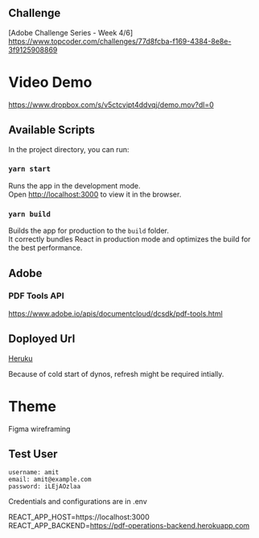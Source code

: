 ## Challenge

[Adobe Challenge Series - Week 4/6] https://www.topcoder.com/challenges/77d8fcba-f169-4384-8e8e-3f9125908869

# Video Demo

https://www.dropbox.com/s/v5ctcvipt4ddvqj/demo.mov?dl=0

## Available Scripts

In the project directory, you can run:

### `yarn start`

Runs the app in the development mode.\
Open [http://localhost:3000](http://localhost:3000) to view it in the browser.

### `yarn build`

Builds the app for production to the `build` folder.\
It correctly bundles React in production mode and optimizes the build for the best performance.


## Adobe
### PDF Tools API

https://www.adobe.io/apis/documentcloud/dcsdk/pdf-tools.html


## Doployed Url

[Heruku](https://pdf-operations.herokuapp.com)

Because of cold start of dynos, refresh might be required intially.

# Theme

Figma wireframing

## Test User

    username: amit
    email: amit@example.com
    password: iLEjAOzlaa

Credentials and configurations are in .env

REACT_APP_HOST=https://localhost:3000
REACT_APP_BACKEND=https://pdf-operations-backend.herokuapp.com
